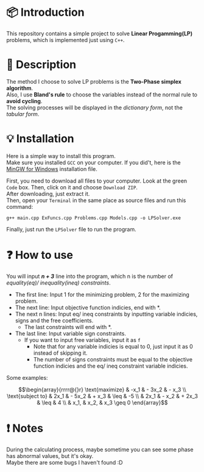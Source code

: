 # :package: Introduction <br>
This repository contains a simple project to solve **Linear Progamming(LP)** problems, which is implemented just using `C++`. <br>
# :newspaper: Description <br>
The method I choose to solve LP problems is the **Two-Phase simplex algorithm**. <br>
Also, I use **Bland's rule** to choose the variables instead of the normal rule to **avoid cycling**. <br>
The solving processes will be displayed in the *dictionary form*, not the *tabular form*.
# :bulb: Installation <br>
Here is a simple way to install this program. <br>
Make sure you installed `GCC` on your computer. 
If you did't, here is the [MinGW for Windows](https://sourceforge.net/projects/mingw/) installation file. <br>

First, you need to download all files to your computer. Look at the green `Code` box. Then, click on it and choose `Download ZIP`. <br>
After downloading, just extract it. <br>
Then, open your `Terminal` in the same place as source files and run this command:
``` shell
g++ main.cpp ExFuncs.cpp Problems.cpp Models.cpp -o LPSolver.exe
```
Finally, just run the `LPSolver` file to run the program.
# :question: How to use <br>
You will input ***n + 3*** line into the program, which n is the number of *equality(eq)/ inequality(ineq) constraints*.
- The first line: Input 1 for the minimizing problem, 2 for the maximizing problem.
- The next line: Input objective function indicies, end with *.
- The next n lines: Input eq/ ineq constraints by inputting variable indicies, signs and the free coefficients.
  + The last constraints will end with *.
- The last line: Input variable sign constraints.
  + If you want to input free variables, input it as `f`
    * Note that for any variable indicies is equal to 0, just input it as 0 instead of skipping it.
    * The number of signs constraints must be equal to the objective function indicies and the eq/ ineq constraint variable indicies. <br>

Some examples: <br>
``` math
\begin{array}{rrrr@{}r}
\text{maximize} & -x_1 & - 3x_2 & - x_3 \\
\text{subject to} & 2x_1 & - 5x_2 & + x_3 & \leq & -5 \\
                  & 2x_1 & - x_2 & + 2x_3 & \leq & 4 \\
                  & x_1, & x_2, & x_3 \geq 0
\end{array}
```

# :heavy_exclamation_mark: Notes <br>
During the calculating process, maybe sometime you can see some phase has abnormal values, but it's okay. <br>
Maybe there are some bugs I haven't found :D
